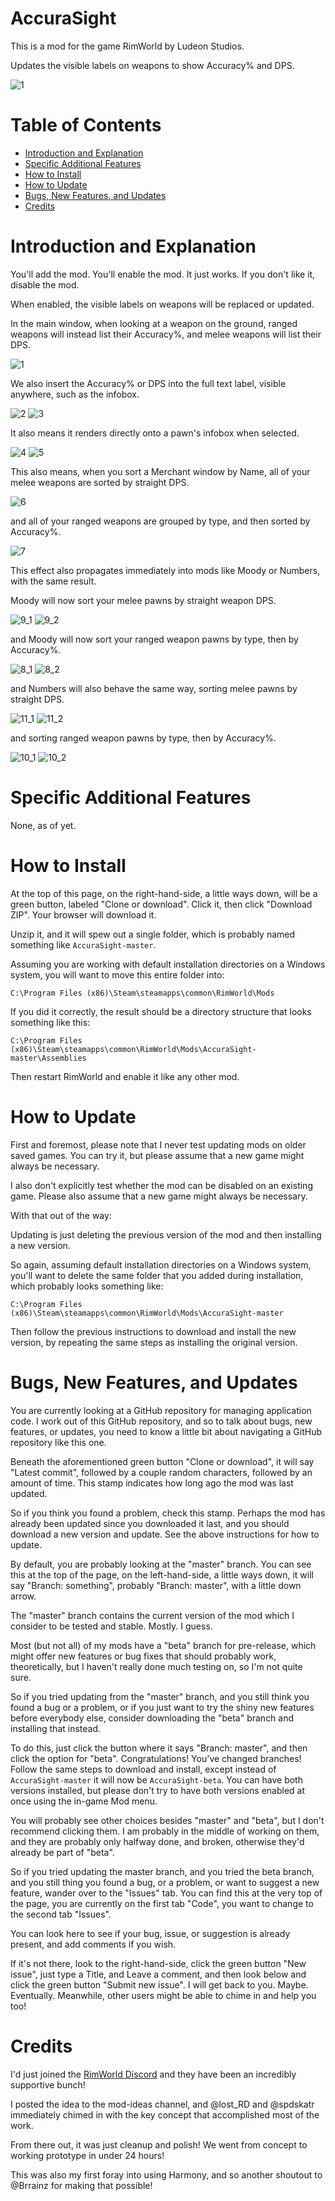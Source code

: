 # AccuraSight

This is a mod for the game RimWorld by Ludeon Studios.

Updates the visible labels on weapons to show Accuracy% and DPS.

![1](./About/Previews/1.png)

# Table of Contents

* [Introduction and Explanation](#introduction-and-explanation)
* [Specific Additional Features](#specific-additional-features)
* [How to Install](#how-to-install)
* [How to Update](#how-to-update)
* [Bugs, New Features, and Updates](#bugs-new-features-and-updates)
* [Credits](#credits)

# Introduction and Explanation

You'll add the mod. You'll enable the mod. It just works. If you don't like it, disable the mod.

When enabled, the visible labels on weapons will be replaced or updated.

In the main window, when looking at a weapon on the ground, ranged weapons will instead list their Accuracy%, and melee weapons will list their DPS.

![1](./About/Previews/1.png)

We also insert the Accuracy% or DPS into the full text label, visible anywhere, such as the infobox.

![2](./About/Previews/2.png) ![3](./About/Previews/3.png)

It also means it renders directly onto a pawn's infobox when selected.

![4](./About/Previews/4.png) ![5](./About/Previews/5.png)

This also means, when you sort a Merchant window by Name, all of your melee weapons are sorted by straight DPS.

![6](./About/Previews/6.png)

and all of your ranged weapons are grouped by type, and then sorted by Accuracy%.

![7](./About/Previews/7.png)

This effect also propagates immediately into mods like Moody or Numbers, with the same result.

Moody will now sort your melee pawns by straight weapon DPS.

![9_1](./About/Previews/9_1.png) ![9_2](./About/Previews/9_2.png)

and Moody will now sort your ranged weapon pawns by type, then by Accuracy%.

![8_1](./About/Previews/8_1.png) ![8_2](./About/Previews/8_2.png)

and Numbers will also behave the same way, sorting melee pawns by straight DPS.

![11_1](./About/Previews/11_1.png) ![11_2](./About/Previews/11_2.png)

and sorting ranged weapon pawns by type, then by Accuracy%.

![10_1](./About/Previews/10_1.png) ![10_2](./About/Previews/10_2.png)

# Specific Additional Features

None, as of yet.

# How to Install

At the top of this page, on the right-hand-side, a little ways down, will be a green button, labeled "Clone or download". Click it, then click "Download ZIP". Your browser will download it.

Unzip it, and it will spew out a single folder, which is probably named something like `AccuraSight-master`.

Assuming you are working with default installation directories on a Windows system, you will want to move this entire folder into:

`C:\Program Files (x86)\Steam\steamapps\common\RimWorld\Mods`

If you did it correctly, the result should be a directory structure that looks something like this:

`C:\Program Files (x86)\Steam\steamapps\common\RimWorld\Mods\AccuraSight-master\Assemblies`

Then restart RimWorld and enable it like any other mod.

# How to Update

First and foremost, please note that I never test updating mods on older saved games. You can try it, but please assume that a new game might always be necessary.

I also don't explicitly test whether the mod can be disabled on an existing game. Please also assume that a new game might always be necessary.

With that out of the way:

Updating is just deleting the previous version of the mod and then installing a new version.

So again, assuming default installation directories on a Windows system, you'll want to delete the same folder that you added during installation, which probably looks something like:

`C:\Program Files (x86)\Steam\steamapps\common\RimWorld\Mods\AccuraSight-master`

Then follow the previous instructions to download and install the new version, by repeating the same steps as installing the original version.

# Bugs, New Features, and Updates

You are currently looking at a GitHub repository for managing application code. I work out of this GitHub repository, and so to talk about bugs, new features, or updates, you need to know a little bit about navigating a GitHub repository like this one.

Beneath the aforementioned green button "Clone or download", it will say "Latest commit", followed by a couple random characters, followed by an amount of time. This stamp indicates how long ago the mod was last updated.

So if you think you found a problem, check this stamp. Perhaps the mod has already been updated since you downloaded it last, and you should download a new version and update. See the above instructions for how to update.

By default, you are probably looking at the "master" branch. You can see this at the top of the page, on the left-hand-side, a little ways down, it will say "Branch: something", probably "Branch: master", with a little down arrow.

The "master" branch contains the current version of the mod which I consider to be tested and stable. Mostly. I guess.

Most (but not all) of my mods have a "beta" branch for pre-release, which might offer new features or bug fixes that should probably work, theoretically, but I haven't really done much testing on, so I'm not quite sure.

So if you tried updating from the "master" branch, and you still think you found a bug or a problem, or if you just want to try the shiny new features before everybody else, consider downloading the "beta" branch and installing that instead.

To do this, just click the button where it says "Branch: master", and then click the option for "beta". Congratulations! You've changed branches! Follow the same steps to download and install, except instead of `AccuraSight-master` it will now be `AccuraSight-beta`. You can have both versions installed, but please don't try to have both versions enabled at once using the in-game Mod menu.

You will probably see other choices besides "master" and "beta", but I don't recommend clicking them. I am probably in the middle of working on them, and they are probably only halfway done, and broken, otherwise they'd already be part of "beta".

So if you tried updating the master branch, and you tried the beta branch, and you still thing you found a bug, or a problem, or want to suggest a new feature, wander over to the "Issues" tab. You can find this at the very top of the page, you are currently on the first tab "Code", you want to change to the second tab "Issues".

You can look here to see if your bug, issue, or suggestion is already present, and add comments if you wish.

If it's not there, look to the right-hand-side, click the green button "New issue", just type a Title, and Leave a comment, and then look below and click the green button "Submit new issue". I will get back to you. Maybe. Eventually. Meanwhile, other users might be able to chime in and help you too!

# Credits

I'd just joined the [RimWorld Discord](https://discord.gg/UTaMDWc) and they have been an incredibly supportive bunch!

I posted the idea to the mod-ideas channel, and @lost_RD and @spdskatr immediately chimed in with the key concept that accomplished most of the work.

From there out, it was just cleanup and polish! We went from concept to working prototype in under 24 hours!

This was also my first foray into using Harmony, and so another shoutout to @Brrainz for making that possible!
